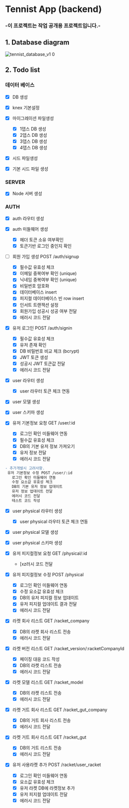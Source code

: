 <!-- prettier-ignore -->
# Tennist App (backend)

### -이 프로젝트는 작업 공개용 프로젝트입니다.-

## 1. Database diagram

![tennist_database_v1 0](https://user-images.githubusercontent.com/19925297/86031847-68c47e00-ba71-11ea-9b40-7be80fea8615.png)

## 2. Todo list

### 데이터 베이스

- [x] DB 생성
- [x] knex 기본설정
- [x] 마이그레이션 파일생성
  - [x] 1뎁스 DB 생성
  - [x] 2뎁스 DB 생성
  - [x] 3뎁스 DB 생성
  - [x] 4뎁스 DB 생성
- [x] 시드 파일생성

- [x] 기본 시드 파일 생성

### SERVER

- [x] Node 서버 생성

### AUTH

- [x] auth 라우터 생성

- [x] auth 미들웨어 생성

  - [x] 헤더 토큰 소유 여부확인
  - [x] 토큰기반 로그인 중인지 확인

- [ ] 회원 가입 생성 POST /auth/signup

  - [x] 필수값 유효성 체크
  - [x] 이메일 중복여부 확인 (unique)
  - [x] 닉네임 중복여부 확인 (unique)
  - [x] 비밀번호 암호화
  - [x] 데이터베이스 insert
  - [x] 피지컬 데이터베이스 빈 row insert
  - [x] 인서트 트랜잭션 설정
  - [x] 회원가입 성공시 성공 여부 전달
  - [x] 에러시 코드 전달

- [x] 유저 로그인 POST /auth/signin

  - [x] 필수값 유효성 체크
  - [x] 유저 존재 확인
  - [x] DB 비밀번호 비교 체크 (bcrypt)
  - [x] JWT 토큰 생성
  - [x] 성공시 JWT 토큰값 전달
  - [x] 에러시 코드 전달

- [x] user 라우터 생성
  - [x] user 라우터 토큰 체크 연동
- [x] user 모델 생성
- [x] user 스키마 생성

- [x] 유저 기본정보 요청 GET /user/:id

  - [x] 로그인 확인 미들웨어 연동
  - [x] 필수값 유효성 체크
  - [x] DB의 기본 유저 정보 가져오기
  - [x] 유저 정보 전달
  - [x] 에러시 코드 전달

```diff
- 추가개발시 고려사항.
 유저 기본정보 수정 POST /user/:id
   로그인 확인 미들웨어 연동
   수정 요소값 유효성 체크
   DB의 기본 유저 정보 업데이트
   유저 정보 업데이트 전달
   에러시 코드 전달
   테스트 코드 작성
```

- [x] user physical 라우터 생성
  - [x] user physical 라우터 토큰 체크 연동
- [x] user physical 모델 생성
- [x] user physical 스키마 생성

- [x] 유저 피지컬정보 요청 GET /physical/:id

  - [xz러시 코드 전달

- [x] 유저 피지컬정보 수정 POST /physical

  - [x] 로그인 확인 미들웨어 연동
  - [x] 수정 요소값 유효성 체크
  - [x] DB의 유저 피지컬 정보 업데이트
  - [x] 유저 피지컬 업데이트 결과 전달
  - [x] 에러시 코드 전달

- [x] 라켓 회사 리스트 GET /racket_company

  - [x] DB의 라켓 회사 리스트 전송
  - [x] 에러시 코드 전달

- [x] 라켓 버전 리스트 GET /racket_version/:racketCompanyId

  - [x] 페이징 대응 코드 작성
  - [x] DB의 라켓 리스트 전송
  - [x] 에러시 코드 전달

- [x] 라켓 모델 리스트 GET /racket_model

  - [x] DB의 라켓 리스트 전송
  - [x] 에러시 코드 전달

- [x] 라켓 거트 회사 리스트 GET /racket_gut_company

  - [x] DB의 거트 회사 리스트 전송
  - [x] 에러시 코드 전달

- [x] 라켓 거트 회사 리스트 GET /racket_gut

  - [x] DB의 거트 리스트 전송
  - [x] 에러시 코드 전달

- [x] 유저 사용라켓 추가 POST /racket/user_racket

  - [x] 로그인 확인 미들웨어 연동
  - [x] 요소값 유효성 체크
  - [x] 유저 라켓 DB에 라켓정보 추가
  - [x] 유저 피지컬 업데이트 전달
  - [x] 에러시 코드 전달
